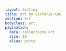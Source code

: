 ```yaml
---
layout: listing
title: Art by Victoria Kuc
section: Art
bodyClass: art
pagination:
  data: collections.art
  size: 10
  alias: posts
---
```

